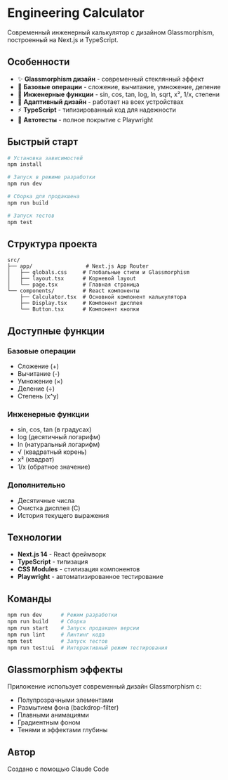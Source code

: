 # Engineering Calculator

Современный инженерный калькулятор с дизайном Glassmorphism, построенный на Next.js и TypeScript.

## Особенности

- ✨ **Glassmorphism дизайн** - современный стеклянный эффект
- 🧮 **Базовые операции** - сложение, вычитание, умножение, деление
- 🔬 **Инженерные функции** - sin, cos, tan, log, ln, sqrt, x², 1/x, степени
- 📱 **Адаптивный дизайн** - работает на всех устройствах
- ⚡ **TypeScript** - типизированный код для надежности
- 🧪 **Автотесты** - полное покрытие с Playwright

## Быстрый старт

```bash
# Установка зависимостей
npm install

# Запуск в режиме разработки
npm run dev

# Сборка для продакшена
npm run build

# Запуск тестов
npm test
```

## Структура проекта

```
src/
├── app/                 # Next.js App Router
│   ├── globals.css     # Глобальные стили и Glassmorphism
│   ├── layout.tsx      # Корневой layout
│   └── page.tsx        # Главная страница
└── components/         # React компоненты
    ├── Calculator.tsx  # Основной компонент калькулятора
    ├── Display.tsx     # Компонент дисплея
    └── Button.tsx      # Компонент кнопки
```

## Доступные функции

### Базовые операции
- Сложение (+)
- Вычитание (-)
- Умножение (×)
- Деление (÷)
- Степень (x^y)

### Инженерные функции
- sin, cos, tan (в градусах)
- log (десятичный логарифм)
- ln (натуральный логарифм)
- √ (квадратный корень)
- x² (квадрат)
- 1/x (обратное значение)

### Дополнительно
- Десятичные числа
- Очистка дисплея (C)
- История текущего выражения

## Технологии

- **Next.js 14** - React фреймворк
- **TypeScript** - типизация
- **CSS Modules** - стилизация компонентов
- **Playwright** - автоматизированное тестирование

## Команды

```bash
npm run dev      # Режим разработки
npm run build    # Сборка
npm run start    # Запуск продакшен версии
npm run lint     # Линтинг кода
npm test         # Запуск тестов
npm run test:ui  # Интерактивный режим тестирования
```

## Glassmorphism эффекты

Приложение использует современный дизайн Glassmorphism с:
- Полупрозрачными элементами
- Размытием фона (backdrop-filter)
- Плавными анимациями
- Градиентным фоном
- Тенями и эффектами глубины

## Автор

Создано с помощью Claude Code